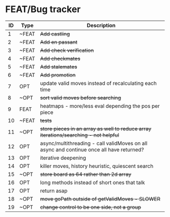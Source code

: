 # FEAT/Bug tracker

ID   | Type  | Description
---- | ----- | ----
1    | ~FEAT  | ~~Add castling~~
2    | ~FEAT  | ~~Add en passant~~
3    | ~FEAT  | ~~Add check verification~~
4    | ~FEAT  | ~~Add checkmates~~
5    | ~FEAT  | ~~Add stalemates~~
6    | ~FEAT  | ~~Add promotion~~
7    | OPT   | update valid moves instead of recalculating each time
8    | ~OPT   | ~~sort valid moves before searching~~
9    | FEAT  | heatmaps - more/less eval depending the pos per piece
10   | ~FEAT  | ~~tests~~
11   | ~OPT   | ~~store pieces in an array as well to reduce array iterations/searching - not helpful~~
12   | OPT   | async/multithreading - call validMoves on all async and continue once all have returned?
13   | OPT   | iterative deepening
14   | OPT   | killer moves, history heuristic, quiescent search
15   | ~OPT   | ~~store board as 64 rather than 2d array~~
16   | OPT   | long methods instead of short ones that talk
17   | OPT   | return asap
18   | ~OPT   | ~~move goPath outside of getValidMoves - SLOWER~~
19   | ~OPT   | ~~change control to be one side, not a group~~